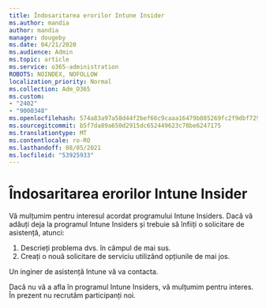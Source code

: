 ```yaml
---
title: Îndosaritarea erorilor Intune Insider
ms.author: mandia
author: mandia
manager: dougeby
ms.date: 04/21/2020
ms.audience: Admin
ms.topic: article
ms.service: o365-administration
ROBOTS: NOINDEX, NOFOLLOW
localization_priority: Normal
ms.collection: Adm_O365
ms.custom:
- "2402"
- "9000348"
ms.openlocfilehash: 574a83a97a58d44f2bef66c9caaa16479b085269fc2f9dbf729a23ca8d37bba6
ms.sourcegitcommit: b5f7da89a650d2915dc652449623c78be6247175
ms.translationtype: MT
ms.contentlocale: ro-RO
ms.lasthandoff: 08/05/2021
ms.locfileid: "53925933"
---
```

# <a name="intune-insider-bug-filing"></a>Îndosaritarea erorilor Intune Insider

Vă mulțumim pentru interesul acordat programului Intune Insiders. Dacă vă adăuți deja la programul Intune Insiders și trebuie să înfiiți o solicitare de asistență, atunci:

1. Descrieți problema dvs. în câmpul de mai sus.
2. Creați o nouă solicitare de serviciu utilizând opțiunile de mai jos.

Un inginer de asistență Intune vă va contacta.

Dacă nu vă a afla în programul Intune Insiders, vă mulțumim pentru interes. În prezent nu recrutăm participanți noi.
